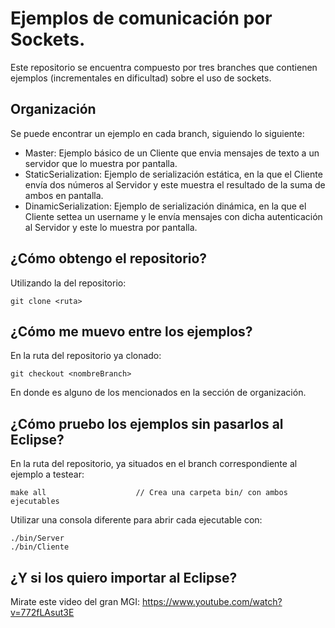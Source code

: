 Ejemplos de comunicación por Sockets.
==============

Este repositorio se encuentra compuesto por tres branches que contienen ejemplos (incrementales en dificultad) sobre el uso de sockets.


Organización
--------------

Se puede encontrar un ejemplo en cada branch, siguiendo lo siguiente:

* Master: Ejemplo básico de un Cliente que envia mensajes de texto a un servidor que lo muestra por pantalla.
* StaticSerialization:  Ejemplo de serialización estática, en la que el Cliente envía dos números al Servidor y este muestra el resultado de la suma de ambos en pantalla. 
* DinamicSerialization: Ejemplo de serialización dinámica, en la que el Cliente settea un username y le envía mensajes con dicha autenticación al Servidor y este lo muestra por pantalla.


¿Cómo obtengo el repositorio?
--------------

Utilizando la <ruta> del repositorio:

    git clone <ruta>


¿Cómo me muevo entre los ejemplos?
--------------

En la ruta del repositorio ya clonado:

    git checkout <nombreBranch>

En donde <nombreBranch> es alguno de los mencionados en la sección de organización.


¿Cómo pruebo los ejemplos sin pasarlos al Eclipse?
--------------

En la ruta del repositorio, ya situados en el branch correspondiente al ejemplo a testear:

    make all                    // Crea una carpeta bin/ con ambos ejecutables
    
Utilizar una consola diferente para abrir cada ejecutable con:

    ./bin/Server
    ./bin/Cliente
    

¿Y si los quiero importar al Eclipse?
--------------

Mirate este video del gran MGI: https://www.youtube.com/watch?v=772fLAsut3E

